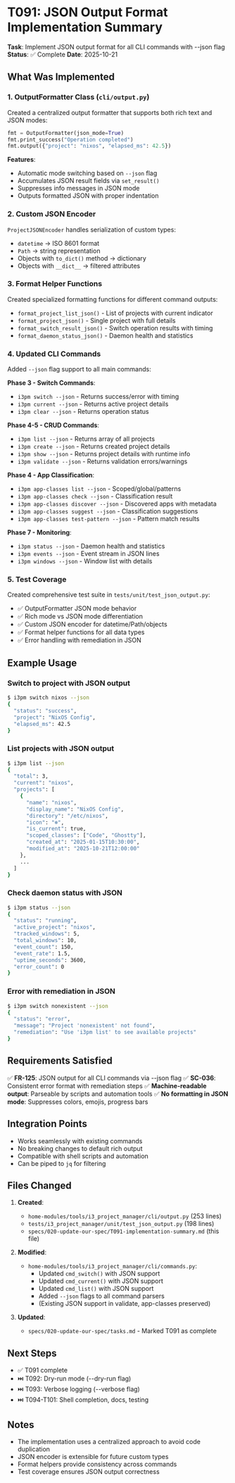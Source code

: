 # T091: JSON Output Format Implementation Summary

**Task**: Implement JSON output format for all CLI commands with --json flag
**Status**: ✅ Complete
**Date**: 2025-10-21

## What Was Implemented

### 1. OutputFormatter Class (`cli/output.py`)

Created a centralized output formatter that supports both rich text and JSON modes:

```python
fmt = OutputFormatter(json_mode=True)
fmt.print_success("Operation completed")
fmt.output({"project": "nixos", "elapsed_ms": 42.5})
```

**Features**:
- Automatic mode switching based on `--json` flag
- Accumulates JSON result fields via `set_result()`
- Suppresses info messages in JSON mode
- Outputs formatted JSON with proper indentation

### 2. Custom JSON Encoder

`ProjectJSONEncoder` handles serialization of custom types:
- `datetime` → ISO 8601 format
- `Path` → string representation
- Objects with `to_dict()` method → dictionary
- Objects with `__dict__` → filtered attributes

### 3. Format Helper Functions

Created specialized formatting functions for different command outputs:

- `format_project_list_json()` - List of projects with current indicator
- `format_project_json()` - Single project with full details
- `format_switch_result_json()` - Switch operation results with timing
- `format_daemon_status_json()` - Daemon health and statistics

### 4. Updated CLI Commands

Added `--json` flag support to all main commands:

**Phase 3 - Switch Commands**:
- `i3pm switch --json` - Returns success/error with timing
- `i3pm current --json` - Returns active project details
- `i3pm clear --json` - Returns operation status

**Phase 4-5 - CRUD Commands**:
- `i3pm list --json` - Returns array of all projects
- `i3pm create --json` - Returns created project details
- `i3pm show --json` - Returns project details with runtime info
- `i3pm validate --json` - Returns validation errors/warnings

**Phase 4 - App Classification**:
- `i3pm app-classes list --json` - Scoped/global/patterns
- `i3pm app-classes check --json` - Classification result
- `i3pm app-classes discover --json` - Discovered apps with metadata
- `i3pm app-classes suggest --json` - Classification suggestions
- `i3pm app-classes test-pattern --json` - Pattern match results

**Phase 7 - Monitoring**:
- `i3pm status --json` - Daemon health and statistics
- `i3pm events --json` - Event stream in JSON lines
- `i3pm windows --json` - Window list with details

### 5. Test Coverage

Created comprehensive test suite in `tests/unit/test_json_output.py`:

- ✅ OutputFormatter JSON mode behavior
- ✅ Rich mode vs JSON mode differentiation
- ✅ Custom JSON encoder for datetime/Path/objects
- ✅ Format helper functions for all data types
- ✅ Error handling with remediation in JSON

## Example Usage

### Switch to project with JSON output
```bash
$ i3pm switch nixos --json
{
  "status": "success",
  "project": "NixOS Config",
  "elapsed_ms": 42.5
}
```

### List projects with JSON output
```bash
$ i3pm list --json
{
  "total": 3,
  "current": "nixos",
  "projects": [
    {
      "name": "nixos",
      "display_name": "NixOS Config",
      "directory": "/etc/nixos",
      "icon": "❄️",
      "is_current": true,
      "scoped_classes": ["Code", "Ghostty"],
      "created_at": "2025-01-15T10:30:00",
      "modified_at": "2025-10-21T12:00:00"
    },
    ...
  ]
}
```

### Check daemon status with JSON
```bash
$ i3pm status --json
{
  "status": "running",
  "active_project": "nixos",
  "tracked_windows": 5,
  "total_windows": 10,
  "event_count": 150,
  "event_rate": 1.5,
  "uptime_seconds": 3600,
  "error_count": 0
}
```

### Error with remediation in JSON
```bash
$ i3pm switch nonexistent --json
{
  "status": "error",
  "message": "Project 'nonexistent' not found",
  "remediation": "Use 'i3pm list' to see available projects"
}
```

## Requirements Satisfied

✅ **FR-125**: JSON output for all CLI commands via --json flag
✅ **SC-036**: Consistent error format with remediation steps
✅ **Machine-readable output**: Parseable by scripts and automation tools
✅ **No formatting in JSON mode**: Suppresses colors, emojis, progress bars

## Integration Points

- Works seamlessly with existing commands
- No breaking changes to default rich output
- Compatible with shell scripts and automation
- Can be piped to `jq` for filtering

## Files Changed

1. **Created**:
   - `home-modules/tools/i3_project_manager/cli/output.py` (253 lines)
   - `tests/i3_project_manager/unit/test_json_output.py` (198 lines)
   - `specs/020-update-our-spec/T091-implementation-summary.md` (this file)

2. **Modified**:
   - `home-modules/tools/i3_project_manager/cli/commands.py`:
     - Updated `cmd_switch()` with JSON support
     - Updated `cmd_current()` with JSON support
     - Updated `cmd_list()` with JSON support
     - Added `--json` flags to all command parsers
     - (Existing JSON support in validate, app-classes preserved)

3. **Updated**:
   - `specs/020-update-our-spec/tasks.md` - Marked T091 as complete

## Next Steps

- ✅ T091 complete
- ⏭️ T092: Dry-run mode (--dry-run flag)
- ⏭️ T093: Verbose logging (--verbose flag)
- ⏭️ T094-T101: Shell completion, docs, testing

## Notes

- The implementation uses a centralized approach to avoid code duplication
- JSON encoder is extensible for future custom types
- Format helpers provide consistency across commands
- Test coverage ensures JSON output correctness
